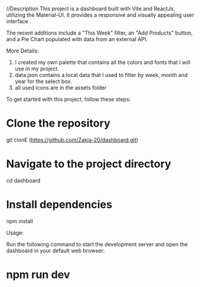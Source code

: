 

//Description
This project is a dashboard built with Vite and ReactJs, utilizing the Material-UI. It provides a responsive and visually appealing user interface . 

 The recent additions include a "This Week" filter, an "Add Products" button, and a Pie Chart populated with data from an external API.

More Details:

1. I created my own palette that contains all the colors and fonts that I will use in my project.
2.  data.json contains a local data that I used to filter by week, month and year for the select box.
3.  all used icons are in the assets folder


To get started with this project, follow these steps:

# Clone the repository
git clonE (https://github.com/Zakia-20/dashboard.git)

# Navigate to the project directory
cd dashboard

# Install dependencies
npm install

Usage:

Run the following command to start the development server and open the dashboard in your default web browser:
# npm run dev

